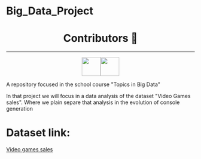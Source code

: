 # Big_Data_Project


 
      
<h1 align='center' font-family: 'Roboto'>Contributors 🐍</h1>
<hr>
<div style='display:flex; justify-content: center;'>
  <a href='https://github.com/hermeson883?tab=repositories'><img src="https://avatars.githubusercontent.com/u/72263429?s=400&u=40bcc48d6b0edb21dc726fc26e5be003f3f93ac6&v=4" width='50px'></a> <a href='https://github.com/gabrielsoares40940/'><img src="https://avatars.githubusercontent.com/u/64994893?v=4" width='50px'></a>
</div>

A repository focused in the school course "Topics in Big Data"

In that project we will focus in a data analysis of the dataset "Video Games sales". Where we plain separe that analysis in the evolution of console generation

# Dataset link:
<a href= "https://www.kaggle.com/datasets/gregorut/videogamesales">Video games sales<a>
</div>
